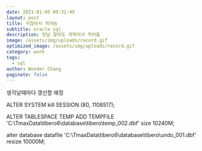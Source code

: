 ```yaml
---
date: 2021-01-05 09:31:49
layout: post
title: 귀찮아서 적어놈
subtitle: oracle sql
description: 맨날 찾아도 까먹어서 적어둠
image: /assets/img/uploads/record.gif
optimized_image: /assets/img/uploads/record.gif
category: work
tags:
  - sql
author: Wonder Chang
paginate: false
---
```

생각날때마다 갱신할 예정

ALTER SYSTEM kill SESSION (80, 1108517);

ALTER TABLESPACE TEMP ADD TEMPFILE 'C:\TmaxData\tibero6\database\tibero\temp_002.dbf' size 10240M;



alter database datafile 'C:\TmaxData\tibero6\database\tibero\undo_001.dbf' resize 10000M;